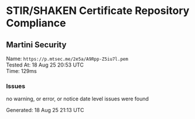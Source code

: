 # STIR/SHAKEN Certificate Repository Compliance

## Martini Security

Name: `https://p.mtsec.me/2e5a/A9Rpp-Z5iu7l.pem`\
Tested At: 18 Aug 25 20:53 UTC\
Time: 129ms

### Issues

no warning, or error, or notice date level issues were found

Generated: 18 Aug 25 21:13 UTC